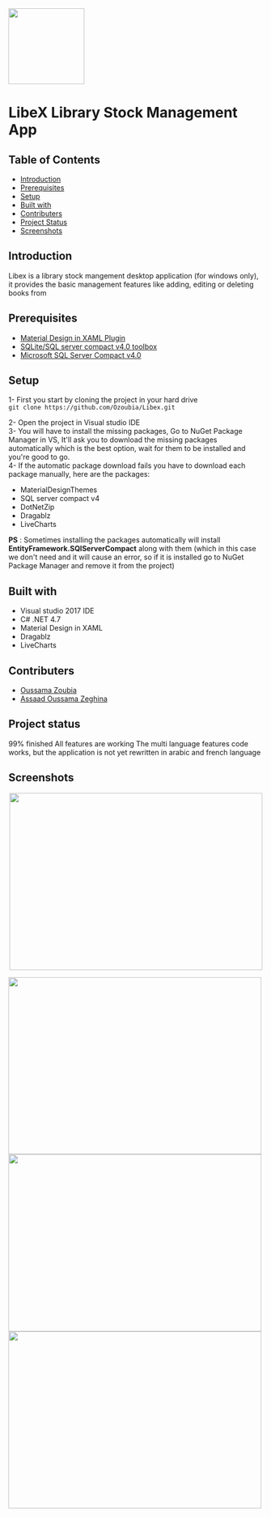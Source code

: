 <img src="Libex/Resources/appIcon.ico" width="150" height="150">

# LibeX Library Stock Management App
## Table of Contents
* [Introduction](#introduction)
* [Prerequisites](#prerequisites)
* [Setup](#setup)
* [Built with](#built-with)
* [Contributers](#contributers)
* [Project Status](#project-status)
* [Screenshots](#screenshots)



## Introduction
Libex is a library stock mangement desktop application (for windows only), it provides the basic management features like adding, editing or deleting books
from 
## Prerequisites
* [Material Design in XAML Plugin](http://materialdesigninxaml.net/)
* [SQLite/SQL server compact v4.0 toolbox](https://marketplace.visualstudio.com/items?itemName=ErikEJ.SQLServerCompactSQLiteToolbox)
* [Microsoft SQL Server Compact v4.0](https://www.microsoft.com/fr-fr/download/details.aspx?id=17876)

## Setup
1- First you start by cloning the project in your hard drive <br />
    ```
    git clone https://github.com/Ozoubia/Libex.git
    ```
   
2- Open the project in Visual studio IDE <br />
3- You will have to install the missing packages, Go to NuGet Package Manager in VS, It'll ask you to download the missing packages 
automatically which is the best option, wait for them to be installed and you're good to go.<br />
4- If the automatic package download fails you have to download each package manually, here are the packages:
   * MaterialDesignThemes
   * SQL server compact v4
   * DotNetZip 
   * Dragablz
   * LiveCharts 


**PS** : Sometimes installing the packages automatically will install **EntityFramework.SQlServerCompact** along with them (which in this case we don't need and it will cause an error, so if it is installed go to NuGet Package Manager and remove it from the project) 


## Built with 
- Visual studio 2017 IDE
- C# .NET 4.7
- Material Design in XAML 
- Dragablz
- LiveCharts

## Contributers
* [Oussama Zoubia](https://github.com/Ozoubia) 
* [Assaad Oussama Zeghina](https://github.com/DrAssaadZ)

## Project status
99% finished 
All features are working 
The multi language features code works, but the application is not yet rewritten in arabic and french language

## Screenshots
<p align="center"><img src="Libex/Resources/1.PNG" width="500" height="350"></p>
<img align="left" src="Libex/Resources/1.PNG" width="500" height="350">
<img align="left" src="Libex/Resources/an1.PNG" width="500" height="350">
<img src="Libex/Resources/an2.PNG" width="500" height="350">



